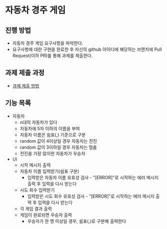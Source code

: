 # 자동차 경주 게임
## 진행 방법
* 자동차 경주 게임 요구사항을 파악한다.
* 요구사항에 대한 구현을 완료한 후 자신의 github 아이디에 해당하는 브랜치에 Pull Request(이하 PR)를 통해 과제를 제출한다.

## 과제 제출 과정
* [과제 제출 방법](https://github.com/next-step/nextstep-docs/tree/master/precourse)

## 기능 목록
* 자동차
  * n대의 자동차가 있다
  * 자동차에 5자 이하의 이름을 부여
  * 자동차 이름은 쉼표(,) 기준으로 구분
  * random 값이 4이상일 경우 자동차는 전진
  * random 값이 3이하일 경우 자동차는 멈춤
  * 전진을 가장 많이한 자동차가 우승자
* UI
  * 시작 메시지 출력
  * 자동차 이름 입력받기(쉼표 구분)
    * 입력받은 자동차 이름 유효성 검사 - "[ERROR]"로 시작하는 에러 메시지 출력 후 입력을 다시 받는다
  * 시도 회수 입력받기
    * 입력받은 시도 회수 유효성 검사 - "[ERROR]"로 시작하는 에러 메시지 출력 후 입력을 다시 받는다
  * 각 게임 결과 출력
  * 게임이 완료되면 우승자 출력
    * 우승자가 한 명 이상일 경우, 쉼표(,)로 구분해 출력한다